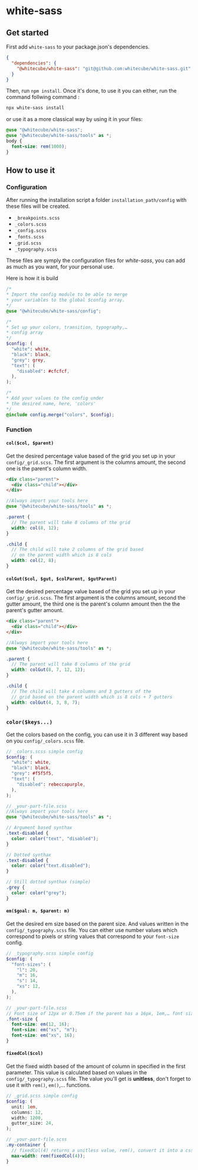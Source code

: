 # white-sass

## Get started

First add `white-sass` to your package.json's dependencies.

```json
{
  "dependencies": {
    "@whitecube/white-sass": "git@github.com:whitecube/white-sass.git" //#branch-name if needed
  }
}
```

Then, run `npm install`. Once it's done, to use it you can either, run the command follwing command :

```sh
npx white-sass install
```

or use it as a more classical way by using it in your files:

```scss
@use "@whitecube/white-sass";
@use "@whitecube/white-sass/tools" as *;
body {
  font-size: rem(1000);
}
```

## How to use it

### Configuration

After running the installation script a folder `installation_path/config` with these files will be created.

- `_breakpoints.scss`
- `_colors.scss`
- `_config.scss`
- `_fonts.scss`
- `_grid.scss`
- `_typography.scss`

These files are symply the configuration files for _white-sass_, you can add as much as you want, for your personal use.

Here is how it is build

```scss
/*
* Import the config module to be able to merge
* your variables to the global $config array.
*/
@use "@whitecube/white-sass/config";

/*
* Set up your colors, transition, typography,…
* config array
*/
$config: (
  "white": white,
  "black": black,
  "grey": grey,
  "text": (
    "disabled": #cfcfcf,
  ),
);

/*
* Add your values to the config under
* the desired name, here, 'colors'
*/
@include config.merge("colors", $config);
```

### Function

#### `col($col, $parent)`

Get the desired percentage value based of the grid you set up in your `config/_grid.scss`. The first argument is the columns amount, the second one is the parent's column width.

```html
<div class="parent">
  <div class="child"></div>
</div>
```

```scss
//Always import your tools here
@use "@whitecube/white-sass/tools" as *;

.parent {
  // The parent will take 8 columns of the grid
  width: col(8, 12);
}

.child {
  // The child will take 2 columns of the grid based
  // on the parent width which is 8 cols
  width: col(2, 8);
}
```

#### `colGut($col, $gut, $colParent, $gutParent)`

Get the desired percentage value based of the grid you set up in your `config/_grid.scss`. The first argument is the columns amount, second the gutter amount, the third one is the parent's column amount then the the parent's gutter amount.

```html
<div class="parent">
  <div class="child"></div>
</div>
```

```scss
//Always import your tools here
@use "@whitecube/white-sass/tools" as *;

.parent {
  // The parent will take 8 columns of the grid
  width: colGut(8, 7, 12, 12);
}

.child {
  // The child will take 4 columns and 3 gutters of the
  // grid based on the parent width which is 8 cols + 7 gutters
  width: colGut(4, 3, 8, 7);
}
```

### `color($keys...)`

Get the colors based on the config, you can use it in 3 different way based on you `config/_colors.scss` file.

```scss
// _colors.scss simple config
$config: (
  "white": white,
  "black": black,
  "grey": #f5f5f5,
  "text": (
    "disabled": rebeccapurple,
  ),
);

// _your-part-file.scss
//Always import your tools here
@use "@whitecube/white-sass/tools" as *;

// Argument based synthax
.text-disabled {
  color: color("text", "disabled");
}

// Dotted synthax
.text-disabled {
  color: color("text.disabled");
}

// Still dotted synthax (simple)
.grey {
  color: color("grey");
}
```

#### `em($goal: m, $parent: m)`

Get the desired em size based on the parent size. And values written in the `config/_typography.scss` file. You can either use number values which correspond to pixels or string values that correspond to your `font-size` config.

```scss
// _typography.scss simple config
$config: (
  "font-sizes": (
    "l": 20,
    "m": 16,
    "s": 14,
    "xs": 12,
  ),
);

// _your-part-file.scss
// Font size of 12px or 0.75em if the parent has a 16px, 1em,… font size.
.font-size {
  font-size: em(12, 16);
  font-size: em("xs", "m");
  font-size: em("xs", 16);
}
```

#### `fixedCol($col)`

Get the fixed width based of the amount of column in
specified in the first parameter. This value is calculated based on values in the `config/_typography.scss` file. The value you'll get is **unitless**, don't forget to use it with `rem()`, `em()`,… functions.

```scss
// _grid.scss simple config
$config: (
  unit: 1em,
  columns: 12,
  width: 1200,
  gutter_size: 24,
);

// _your-part-file.scss
.my-container {
  // fixedCol(4) returns a unitless value, rem(), convert it into a css readable value.
  max-width: rem(fixedCol(4));
}
```
